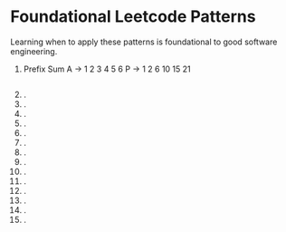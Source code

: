 # Foundational Leetcode Patterns
Learning when to apply these patterns is foundational to good software engineering.

1. Prefix Sum
A -> 1 2 3 4 5 6
P -> 1 2 6 10 15 21

```

```


2. .
3. .
4. .
5. .
6. .
7. .
8. .
9.  .
10. .
11. .
12. .
13. .
14. .
15. .
